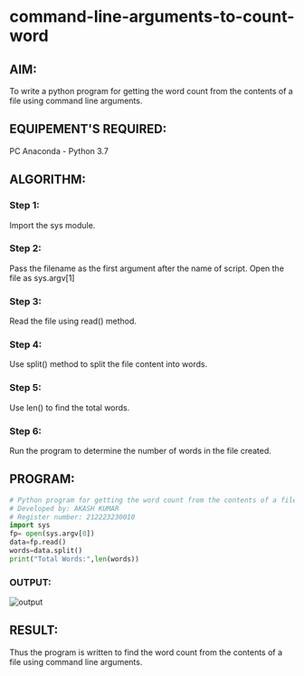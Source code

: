 # command-line-arguments-to-count-word
## AIM:
To write a python program for getting the word count from the contents of a file using command line arguments.
## EQUIPEMENT'S REQUIRED: 
PC
Anaconda - Python 3.7
## ALGORITHM: 
### Step 1:
Import the sys module.
### Step 2:
Pass the filename as the first argument after the name of script. Open the file as sys.argv[1]
### Step 3:
Read the file using read() method.
### Step 4:
Use split() method to split the file content into words.
### Step 5:
Use len() to find the total words.
### Step 6:
Run the program to determine the number of words in the file created.

## PROGRAM:
```python
# Python program for getting the word count from the contents of a file using command line arguments.
# Developed by: AKASH KUMAR
# Register number: 212223230010
import sys
fp= open(sys.argv[0])
data=fp.read()
words=data.split()
print("Total Words:",len(words))
```

### OUTPUT:
![output](https://github.com/akash7812/command-line-arguments-to-count-word/assets/146819826/879313f7-aa47-484e-92f2-97d6644431fc)




## RESULT:
Thus the program is written to find the word count from the contents of a file using command line arguments.
